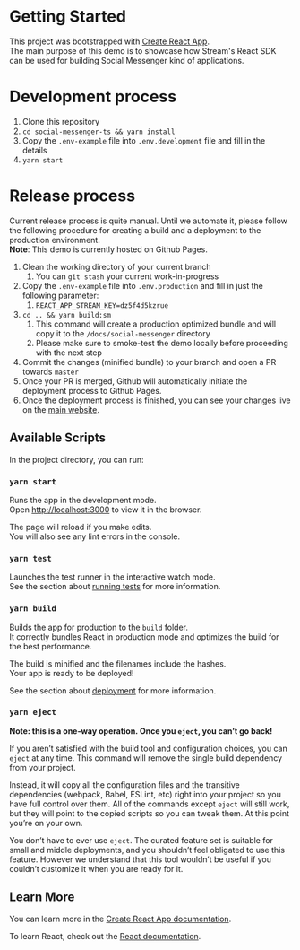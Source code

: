 # Getting Started

This project was bootstrapped with [Create React App](https://github.com/facebook/create-react-app).\
The main purpose of this demo is to showcase how Stream's React SDK can be used for building Social Messenger kind of applications.


# Development process
1. Clone this repository
2. `cd social-messenger-ts && yarn install`
3. Copy the `.env-example` file into `.env.development` file and fill in the details
4. `yarn start`

# Release process
Current release process is quite manual. Until we automate it, please follow the following procedure for creating a build and a deployment to the production environment.\
**Note**: This demo is currently hosted on Github Pages.

1. Clean the working directory of your current branch
   1. You can `git stash` your current work-in-progress
2. Copy the `.env-example` file into `.env.production` and fill in just the following parameter:
   1. `REACT_APP_STREAM_KEY=dz5f4d5kzrue`
3. `cd .. && yarn build:sm`
   1. This command will create a production optimized bundle and will copy it to the `/docs/social-messenger` directory
   2. Please make sure to smoke-test the demo locally before proceeding with the next step
4. Commit the changes (minified bundle) to your branch and open a PR towards `master`
5. Once your PR is merged, Github will automatically initiate the deployment process to Github Pages. 
6. Once the deployment process is finished, you can see your changes live on the [main website](https://getstream.io/chat/demos/messaging/). 

## Available Scripts

In the project directory, you can run:

### `yarn start`

Runs the app in the development mode.\
Open [http://localhost:3000](http://localhost:3000) to view it in the browser.

The page will reload if you make edits.\
You will also see any lint errors in the console.

### `yarn test`

Launches the test runner in the interactive watch mode.\
See the section about [running tests](https://facebook.github.io/create-react-app/docs/running-tests) for more information.

### `yarn build`

Builds the app for production to the `build` folder.\
It correctly bundles React in production mode and optimizes the build for the best performance.

The build is minified and the filenames include the hashes.\
Your app is ready to be deployed!

See the section about [deployment](https://facebook.github.io/create-react-app/docs/deployment) for more information.

### `yarn eject`

**Note: this is a one-way operation. Once you `eject`, you can’t go back!**

If you aren’t satisfied with the build tool and configuration choices, you can `eject` at any time. This command will remove the single build dependency from your project.

Instead, it will copy all the configuration files and the transitive dependencies (webpack, Babel, ESLint, etc) right into your project so you have full control over them. All of the commands except `eject` will still work, but they will point to the copied scripts so you can tweak them. At this point you’re on your own.

You don’t have to ever use `eject`. The curated feature set is suitable for small and middle deployments, and you shouldn’t feel obligated to use this feature. However we understand that this tool wouldn’t be useful if you couldn’t customize it when you are ready for it.

## Learn More

You can learn more in the [Create React App documentation](https://facebook.github.io/create-react-app/docs/getting-started).

To learn React, check out the [React documentation](https://reactjs.org/).
